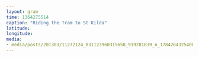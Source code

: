 ```yaml
---
layout: gram
time: 1364275514
caption: "Riding the Tram to St Kilda"
latitude: 
longitude: 
media:
- media/posts/201303/11272124_831123960315658_919281839_n_17842643254000351.jpg
---
```

